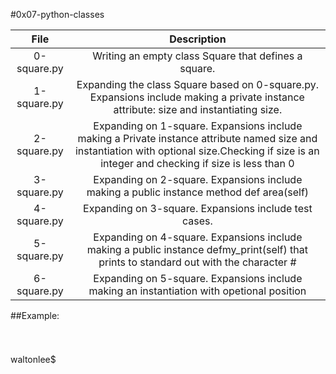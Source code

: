 #0x07-python-classes


|                  File                                   |                     Description                     |
| :-----------------------------------------: |  :-----------------------------------------------:  |
|        0-square.py                        |  Writing an empty class Square that defines a square.  |
|        1-square.py                         | Expanding the class Square based on 0-square.py. Expansions include making a private instance attribute: size and instantiating size.  |
|        2-square.py               |  Expanding on 1-square. Expansions include making a Private instance attribute named size and instantiation with optional size.Checking if size is an integer and checking if size is less than 0 |
|        3-square.py               | Expanding on 2-square. Expansions include making a public instance method def area(self) |
|        4-square.py               | Expanding on 3-square. Expansions include test cases.  |
|        5-square.py               | Expanding on 4-square. Expansions include making a public instance  defmy_print(self) that prints to standard out with the character #  |
|        6-square.py               |  Expanding on 5-square. Expansions include making an instantiation with opetional position  |

##Example:

####
```
```
####
```
```
waltonlee$
